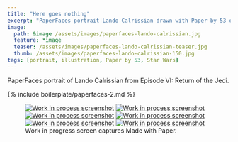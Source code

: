 ```yaml
---
title: "Here goes nothing"
excerpt: "PaperFaces portrait Lando Calrissian drawn with Paper by 53 on an iPad."
image: 
  path: &image /assets/images/paperfaces-lando-calrissian.jpg 
  feature: *image
  teaser: /assets/images/paperfaces-lando-calrissian-teaser.jpg
  thumb: /assets/images/paperfaces-lando-calrissian-150.jpg
tags: [portrait, illustration, Paper by 53, Star Wars]
---
```


PaperFaces portrait of Lando Calrissian from Episode VI: Return of the Jedi.

{% include boilerplate/paperfaces-2.md %}

<figure class="third">
	<a href="{{ site.url }}/assets/images/paperfaces-lando-calrissian-process-1-lg.jpg"><img src="{{ site.url }}/assets/images/paperfaces-lando-calrissian-process-1-600.jpg" alt="Work in process screenshot"></a>
	<a href="{{ site.url }}/assets/images/paperfaces-lando-calrissian-process-2-lg.jpg"><img src="{{ site.url }}/assets/images/paperfaces-lando-calrissian-process-2-600.jpg" alt="Work in process screenshot"></a>
	<a href="{{ site.url }}/assets/images/paperfaces-lando-calrissian-process-3-lg.jpg"><img src="{{ site.url }}/assets/images/paperfaces-lando-calrissian-process-3-600.jpg" alt="Work in process screenshot"></a>
	<a href="{{ site.url }}/assets/images/paperfaces-lando-calrissian-process-4-lg.jpg"><img src="{{ site.url }}/assets/images/paperfaces-lando-calrissian-process-4-600.jpg" alt="Work in process screenshot"></a>
	<a href="{{ site.url }}/assets/images/paperfaces-lando-calrissian-process-5-lg.jpg"><img src="{{ site.url }}/assets/images/paperfaces-lando-calrissian-process-5-600.jpg" alt="Work in process screenshot"></a>
	<a href="{{ site.url }}/assets/images/paperfaces-lando-calrissian-process-6-lg.jpg"><img src="{{ site.url }}/assets/images/paperfaces-lando-calrissian-process-6-600.jpg" alt="Work in process screenshot"></a>
	<figcaption>Work in progress screen captures Made with Paper.</figcaption>
</figure>
